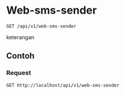 # Web-sms-sender
```http
GET /api/v1/web-sms-sender
```
keterangan

## Contoh

### Request
```http
GET http://localhost/api/v1/web-sms-sender
```
